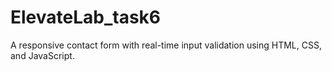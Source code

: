 # ElevateLab_task6
A responsive contact form with real-time input validation using HTML, CSS, and JavaScript.
